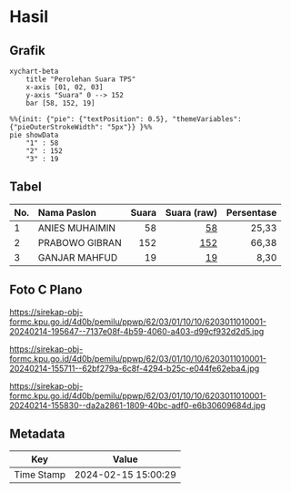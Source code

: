 # Hasil

## Grafik

```mermaid
xychart-beta
    title "Perolehan Suara TPS"
    x-axis [01, 02, 03]
    y-axis "Suara" 0 --> 152
    bar [58, 152, 19]
```

```mermaid
%%{init: {"pie": {"textPosition": 0.5}, "themeVariables": {"pieOuterStrokeWidth": "5px"}} }%%
pie showData
    "1" : 58
    "2" : 152
    "3" : 19
```

## Tabel

| No. | Nama Paslon    | Suara | Suara (raw) | Persentase |
|:--- |:-------------- | -----:| -----------:| ----------:|
| 1   | ANIES MUHAIMIN | 58    | [58][p-1]   | 25,33      |
| 2   | PRABOWO GIBRAN | 152   | [152][p-2]  | 66,38      |
| 3   | GANJAR MAHFUD  | 19    | [19][p-3]   | 8,30       |


[p-1]: https://github.com/gigit-pemilu/pemilu-2024-62-kalimantan-tengah/blob/main/pilpres/hitung-suara/sub/62-kalimantan-tengah/sub/03-kapuas/sub/01-selat/sub/1010-selat-dalam/sub/001-tps/sub/paslon-1.txt
[p-2]: https://github.com/gigit-pemilu/pemilu-2024-62-kalimantan-tengah/blob/main/pilpres/hitung-suara/sub/62-kalimantan-tengah/sub/03-kapuas/sub/01-selat/sub/1010-selat-dalam/sub/001-tps/sub/paslon-2.txt
[p-3]: https://github.com/gigit-pemilu/pemilu-2024-62-kalimantan-tengah/blob/main/pilpres/hitung-suara/sub/62-kalimantan-tengah/sub/03-kapuas/sub/01-selat/sub/1010-selat-dalam/sub/001-tps/sub/paslon-3.txt

## Foto C Plano

https://sirekap-obj-formc.kpu.go.id/4d0b/pemilu/ppwp/62/03/01/10/10/6203011010001-20240214-195647--7137e08f-4b59-4060-a403-d99cf932d2d5.jpg

https://sirekap-obj-formc.kpu.go.id/4d0b/pemilu/ppwp/62/03/01/10/10/6203011010001-20240214-155711--62bf279a-6c8f-4294-b25c-e044fe62eba4.jpg

https://sirekap-obj-formc.kpu.go.id/4d0b/pemilu/ppwp/62/03/01/10/10/6203011010001-20240214-155830--da2a2861-1809-40bc-adf0-e6b30609684d.jpg


## Metadata

| Key        | Value               |
| ---------- | ------------------- |
| Time Stamp | 2024-02-15 15:00:29 |



